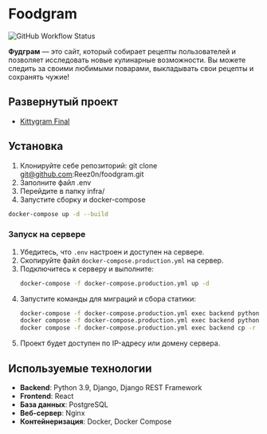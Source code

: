 # Foodgram

![GitHub Workflow Status](https://github.com/Reez0n/foodgram/actions/workflows/main.yml/badge.svg)

**Фудграм** — это сайт, который собирает рецепты пользователей и позволяет исследовать новые кулинарные возможности. Вы можете следить за своими любимыми поварами, выкладывать свои рецепты и сохранять чужие!

## Развернутый проект

- [Kittygram Final](https://foodgra.redirectme.net/)

## Установка

1. Клонируйте себе репозиторий: git clone git@github.com:Reez0n/foodgram.git
2. Заполните файл .env
3. Перейдите в папку infra/
4. Запустите сборку и docker-compose
```bash
docker-compose up -d --build
```

### Запуск на сервере

1. Убедитесь, что `.env` настроен и доступен на сервере.
2. Скопируйте файл `docker-compose.production.yml` на сервер.
3. Подключитесь к серверу и выполните:
    ```bash
    docker-compose -f docker-compose.production.yml up -d
    ```
4. Запустите команды для миграций и сбора статики:
    ```bash
    docker-compose -f docker-compose.production.yml exec backend python manage.py migrate
    docker compose -f docker-compose.production.yml exec backend python manage.py collectstatic
    docker compose -f docker-compose.production.yml exec backend cp -r /app/collected_static/. /backend_static/static/
    ```
5. Проект будет доступен по IP-адресу или домену сервера.

## Используемые технологии

- **Backend**: Python 3.9, Django, Django REST Framework
- **Frontend**: React
- **База данных**: PostgreSQL
- **Веб-сервер**: Nginx
- **Контейнеризация**: Docker, Docker Compose
